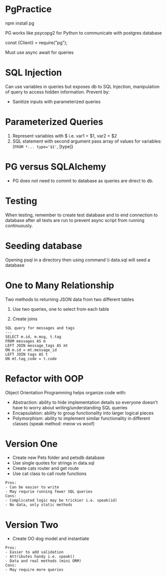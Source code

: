 # PgPractice

npm install pg

PG works like psycopg2 for Python to communicate with postgres database

const {Client} = require("pg");

Must use async await for queries

# SQL Injection

Can use variables in queries but exposes db to SQL Injection, manipulation of query to access hidden information. Prevent by:

- Sanitize inputs with parameterized queries

# Parameterized Queries

1. Represent variables with $ i.e. var1 = $1, var2 = $2
2. SQL statement with second argument pass array of values for variables: (`FROM *... type='$1'`, [type])

# PG versus SQLAlchemy

- PG does not need to commit to database as queries are direct to db.

# Testing

When testing, remember to create test database and to end connection to database after all tests are run to prevent async script from running continuously.

# Seeding database

Opening psql in a directory then using command \i data.sql will seed a database

# One to Many Relationship

Two methods to returning JSON data from two different tables

1. Use two queries, one to select from each table

2. Create joins

```
SQL query for messages and tags
---
SELECT m.id, m.msg, t.tag
FROM messages AS m
LEFT JOIN message_tags AS mt
ON m.id = mt.message_id
LEFT JOIN tags AS t
ON mt.tag_code = t.code
```

# Refactor with OOP

Object Orientation Programming helps organize code with:

- Abstraction: ability to hide implementation details so everyone doesn't have to worry about writing/understanding SQL queries
- Encapsulation: ability to group functionality into larger logical pieces
- Polymorphism: ability to implement similar functionality in different classes (speak method: meow vs woof)

# Version One

- Create new Pets folder and petsdb database
- Use single quotes for strings in data.sql
- Create cats router and get route
- Use cat class to call route functions

```
Pros:
- Can be easier to write
- May requrie running fewer SQL queries
Cons:
- Complicated logic may be trickier i.e. speak(id)
- No data, only static methods
```

# Version Two

- Create OO dog model and instantiate

```
Pros:
- Easier to add validation
- Attributes handy i.e. speak()
- Data and real methods (mini ORM)
Cons:
- May require more queries
```
